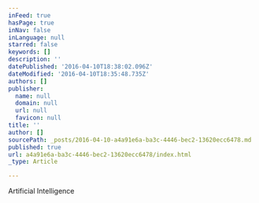 ```yaml
---
inFeed: true
hasPage: true
inNav: false
inLanguage: null
starred: false
keywords: []
description: ''
datePublished: '2016-04-10T18:38:02.096Z'
dateModified: '2016-04-10T18:35:48.735Z'
authors: []
publisher:
  name: null
  domain: null
  url: null
  favicon: null
title: ''
author: []
sourcePath: _posts/2016-04-10-a4a91e6a-ba3c-4446-bec2-13620ecc6478.md
published: true
url: a4a91e6a-ba3c-4446-bec2-13620ecc6478/index.html
_type: Article

---
```

Artificial Intelligence